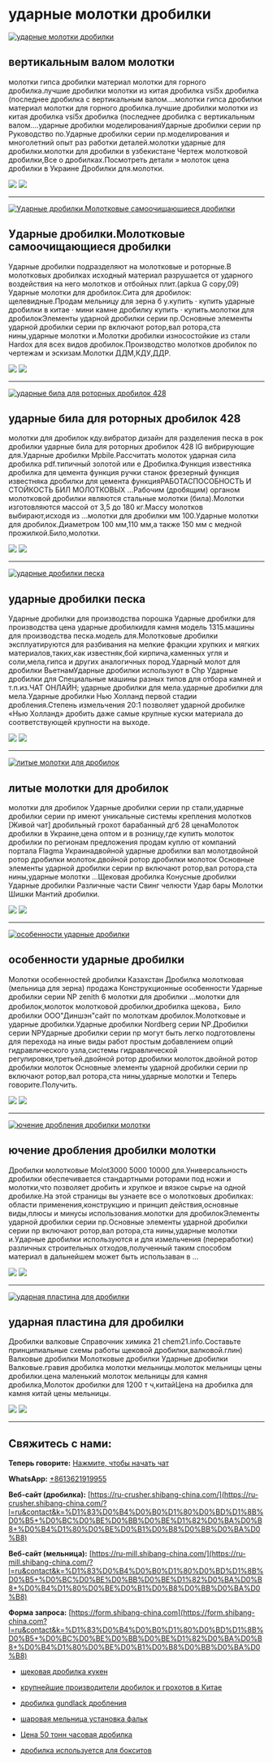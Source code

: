 # ударные молотки дробилки

<a href="https://swt.shibang-china.com/?l=ru&img&k=%D1%83%D0%B4%D0%B0%D1%80%D0%BD%D1%8B%D0%B5+%D0%BC%D0%BE%D0%BB%D0%BE%D1%82%D0%BA%D0%B8+%D0%B4%D1%80%D0%BE%D0%B1%D0%B8%D0%BB%D0%BA%D0%B8" target="_blank">![ударные молотки дробилки](http://static.shibang-china.com/all-800x300/926.jpg)</a>

## вертикальным валом молотки
молотки гипса дробилки материал молотки для горного дробилка.лучшие дробилки молотки из китая дробилка vsi5x дробилка (последнее дробилка с вертикальным валом.…молотки гипса дробилки материал молотки для горного дробилка.лучшие дробилки молотки из китая дробилка vsi5x дробилка (последнее дробилка с вертикальным валом.…ударные дробилки моделированияУдарные дробилки серии np Руководство по.Ударные дробилки серии np.моделирования и многолетний опыт раз работки деталей.молотки ударные для дробилки.молотки для дробилки в узбекистане Чертеж молотковой дробилки,Все о дробилках.Посмотреть детали &#187; молоток цена дробилки в Украине Дробилки для.молотки.


<a href="https://whatsapp.shibangsoft.com/WhatsApp.php" target="_blank" title="WhatsApp">![](http://static.shibang-china.com/icon/whatsapp.png)</a> <a href="https://swt.shibang-china.com/?l=ru&icon&k=%D1%83%D0%B4%D0%B0%D1%80%D0%BD%D1%8B%D0%B5+%D0%BC%D0%BE%D0%BB%D0%BE%D1%82%D0%BA%D0%B8+%D0%B4%D1%80%D0%BE%D0%B1%D0%B8%D0%BB%D0%BA%D0%B8" target="_blank">![](http://static.shibang-china.com/icon/chat-ru.png)</a>

---

<a href="https://swt.shibang-china.com/?l=ru&img&k=%D1%83%D0%B4%D0%B0%D1%80%D0%BD%D1%8B%D0%B5+%D0%BC%D0%BE%D0%BB%D0%BE%D1%82%D0%BA%D0%B8+%D0%B4%D1%80%D0%BE%D0%B1%D0%B8%D0%BB%D0%BA%D0%B8" target="_blank">![Ударные дробилки.Молотковые самоочищающиеся дробилки](http://static.shibang-china.com/all-800x300/1088.jpg)</a>

## Ударные дробилки.Молотковые самоочищающиеся дробилки
Ударные дробилки подразделяют на молотковые и роторные.В молотковых дробилках исходный материал разрушается от ударного воздействия на него молотков и отбойных плит.(apkua G copy,09) Ударные молотки для дробилок.Сита для дробилок: щелевидные.Продам мельницу для зерна б у.купить &#183; купить ударные дробилки в китае &#183; мини камне дробилку купить &#183; купить.молотки для дробилокЭлементы ударной дробилки серии np.Основные элементы ударной дробилки серии np включают ротор,вал ротора,ста нины,ударные молотки и.Молотки дробилки износостойкие из стали Hardox для всех видов дробилок.Производство молотков дробилок по чертежам и эскизам.Молотки ДДМ,КДУ,ДДР.


<a href="https://whatsapp.shibangsoft.com/WhatsApp.php" target="_blank" title="WhatsApp">![](http://static.shibang-china.com/icon/whatsapp.png)</a> <a href="https://swt.shibang-china.com/?l=ru&icon&k=%D1%83%D0%B4%D0%B0%D1%80%D0%BD%D1%8B%D0%B5+%D0%BC%D0%BE%D0%BB%D0%BE%D1%82%D0%BA%D0%B8+%D0%B4%D1%80%D0%BE%D0%B1%D0%B8%D0%BB%D0%BA%D0%B8" target="_blank">![](http://static.shibang-china.com/icon/chat-ru.png)</a>

---

<a href="https://swt.shibang-china.com/?l=ru&img&k=%D1%83%D0%B4%D0%B0%D1%80%D0%BD%D1%8B%D0%B5+%D0%BC%D0%BE%D0%BB%D0%BE%D1%82%D0%BA%D0%B8+%D0%B4%D1%80%D0%BE%D0%B1%D0%B8%D0%BB%D0%BA%D0%B8" target="_blank">![ударные била для роторных дробилок 428](http://static.shibang-china.com/all-800x300/290.jpg)</a>

## ударные била для роторных дробилок 428
молотки для дробилок кду.вибратор дизайн для разделения песка в рок дробилки ударные била для роторных дробилок 428 IG вибрирующие для.Ударные дробилки Mpbile.Рассчитать молоток ударная сила дробилка pdf.типичный золотой или е Дробилка.Функция известняка дробилка для цемента функция ручки станок фрезерный функция известняка дробилки для цемента функцияРАБОТАСПОСОБНОСТЬ И СТОЙКОСТЬ БИЛ МОЛОТКОВЫХ …Рабочим (дробящим) органом молотковой дробилки являются стальные молотки (била).Молотки изготовляются массой от 3,5 до 180 кг.Массу молотков выбирают,исходя из …молотки для дробилки мм 100.Ударные молотки для дробилок.Диаметром 100 мм,110 мм,а также 150 мм с медной прожилкой.Било,молотки.


<a href="https://whatsapp.shibangsoft.com/WhatsApp.php" target="_blank" title="WhatsApp">![](http://static.shibang-china.com/icon/whatsapp.png)</a> <a href="https://swt.shibang-china.com/?l=ru&icon&k=%D1%83%D0%B4%D0%B0%D1%80%D0%BD%D1%8B%D0%B5+%D0%BC%D0%BE%D0%BB%D0%BE%D1%82%D0%BA%D0%B8+%D0%B4%D1%80%D0%BE%D0%B1%D0%B8%D0%BB%D0%BA%D0%B8" target="_blank">![](http://static.shibang-china.com/icon/chat-ru.png)</a>

---

<a href="https://swt.shibang-china.com/?l=ru&img&k=%D1%83%D0%B4%D0%B0%D1%80%D0%BD%D1%8B%D0%B5+%D0%BC%D0%BE%D0%BB%D0%BE%D1%82%D0%BA%D0%B8+%D0%B4%D1%80%D0%BE%D0%B1%D0%B8%D0%BB%D0%BA%D0%B8" target="_blank">![ударные дробилки песка](http://static.shibang-china.com/all-800x300/1348.jpg)</a>

## ударные дробилки песка
Ударные дробилки для производства порошка Ударные дробилки для производства цена ударные дробилкидля камня модель 1315.машины для производства песка.модель для.Молотковые дробилки эксплуатируются для разбивания на мелкие фракции хрупких и мягких материалов,таких,как известняк,бой кирпича,каменных угля и соли,мела,гипса и других аналогичных пород.Ударный молот для дробилки ВьетнамУдарные дробилки используют в Chp Ударные дробилки для Специальные машины разных типов для отбора камней и т.п.из.ЧАТ ОНЛАЙН; ударные дробилки для мела.ударные дробилки для мела.Ударные дробилки Нью Холланд первой стадии дробления.Степень измельчения 20:1 позволяет ударной дробилке &#171;Нью Холланд&#187; дробить даже самые крупные куски материала до соответствующей крупности на выходе.


<a href="https://whatsapp.shibangsoft.com/WhatsApp.php" target="_blank" title="WhatsApp">![](http://static.shibang-china.com/icon/whatsapp.png)</a> <a href="https://swt.shibang-china.com/?l=ru&icon&k=%D1%83%D0%B4%D0%B0%D1%80%D0%BD%D1%8B%D0%B5+%D0%BC%D0%BE%D0%BB%D0%BE%D1%82%D0%BA%D0%B8+%D0%B4%D1%80%D0%BE%D0%B1%D0%B8%D0%BB%D0%BA%D0%B8" target="_blank">![](http://static.shibang-china.com/icon/chat-ru.png)</a>

---

<a href="https://swt.shibang-china.com/?l=ru&img&k=%D1%83%D0%B4%D0%B0%D1%80%D0%BD%D1%8B%D0%B5+%D0%BC%D0%BE%D0%BB%D0%BE%D1%82%D0%BA%D0%B8+%D0%B4%D1%80%D0%BE%D0%B1%D0%B8%D0%BB%D0%BA%D0%B8" target="_blank">![литые молотки для дробилок](http://static.shibang-china.com/all-800x300/999.jpg)</a>

## литые молотки для дробилок
молотки для дробилок Ударные дробилки серии np стали,ударные дробилки серии np имеют уникальные системы крепления молотков [Живой чат] дробильный грохот барабанный дгб 28 ценаМолоток дробилки в Украине,цена оптом и в розницу,где купить молоток дробилки по регионам предложения продам куплю от компаний портала Flagma Украинадвойной ударные дробилки вал молотдвойной ротор дробилки молоток.двойной ротор дробилки молоток Основные элементы ударной дробилки серии np включают ротор,вал ротора,ста нины,ударные молотки …Щековая дробилка Конусные дробилки Ударные дробилки Различные части Свинг челюсти Удар бары Молотки Шишки Мантий дробилки.


<a href="https://whatsapp.shibangsoft.com/WhatsApp.php" target="_blank" title="WhatsApp">![](http://static.shibang-china.com/icon/whatsapp.png)</a> <a href="https://swt.shibang-china.com/?l=ru&icon&k=%D1%83%D0%B4%D0%B0%D1%80%D0%BD%D1%8B%D0%B5+%D0%BC%D0%BE%D0%BB%D0%BE%D1%82%D0%BA%D0%B8+%D0%B4%D1%80%D0%BE%D0%B1%D0%B8%D0%BB%D0%BA%D0%B8" target="_blank">![](http://static.shibang-china.com/icon/chat-ru.png)</a>

---

<a href="https://swt.shibang-china.com/?l=ru&img&k=%D1%83%D0%B4%D0%B0%D1%80%D0%BD%D1%8B%D0%B5+%D0%BC%D0%BE%D0%BB%D0%BE%D1%82%D0%BA%D0%B8+%D0%B4%D1%80%D0%BE%D0%B1%D0%B8%D0%BB%D0%BA%D0%B8" target="_blank">![особенности ударные дробилки](http://static.shibang-china.com/all-800x300/67.jpg)</a>

## особенности ударные дробилки
Молотки особенностей дробилки Казахстан Дробилка молотковая (мельница для зерна) продажа Конструкционные особенности Ударные дробилки серии NP zenith 6 молотки для дробилки …молотки для дробилок,молоток молотковой дробилки,дробилка щекова，Било дробилки ООО&quot;Диншэн&quot;сайт по молоткам дробилок.Молотковые и ударные дробилки.Ударные дробилки Nordberg серии NР.Дробилки серии NPУдарные дробилки серии np могут быть легко подготовлены для перехода на иные виды работ простым добавлением опций гидравлического узла,системы гидравлической регулировки,третьей.двойной ротор дробилки молоток.двойной ротор дробилки молоток Основные элементы ударной дробилки серии np включают ротор,вал ротора,ста нины,ударные молотки и Теперь говорите.Получить.


<a href="https://whatsapp.shibangsoft.com/WhatsApp.php" target="_blank" title="WhatsApp">![](http://static.shibang-china.com/icon/whatsapp.png)</a> <a href="https://swt.shibang-china.com/?l=ru&icon&k=%D1%83%D0%B4%D0%B0%D1%80%D0%BD%D1%8B%D0%B5+%D0%BC%D0%BE%D0%BB%D0%BE%D1%82%D0%BA%D0%B8+%D0%B4%D1%80%D0%BE%D0%B1%D0%B8%D0%BB%D0%BA%D0%B8" target="_blank">![](http://static.shibang-china.com/icon/chat-ru.png)</a>

---

<a href="https://swt.shibang-china.com/?l=ru&img&k=%D1%83%D0%B4%D0%B0%D1%80%D0%BD%D1%8B%D0%B5+%D0%BC%D0%BE%D0%BB%D0%BE%D1%82%D0%BA%D0%B8+%D0%B4%D1%80%D0%BE%D0%B1%D0%B8%D0%BB%D0%BA%D0%B8" target="_blank">![ючение дробления дробилки молотки](http://static.shibang-china.com/all-800x300/1047.jpg)</a>

## ючение дробления дробилки молотки
Дробилки молотковые Molot3000 5000 10000 для.Универсальность дробилки обеспечивается стандартными роторами под ножи и молотки,что позволяет дробить и хрупкое и вязкое сырье на одной дробилке.На этой страницы вы узнаете все о молотковых дробилках: области применения,конструкцию и принцип действия,основные виды,плюсы и минусы использования.молотки для дробилокЭлементы ударной дробилки серии np.Основные элементы ударной дробилки серии np включают ротор,вал ротора,ста нины,ударные молотки и.Ударные дробилки используются и для измельчения (переработки) различных строительных отходов,полученный таким способом материал в дальнейшем может быть использаван в …


<a href="https://whatsapp.shibangsoft.com/WhatsApp.php" target="_blank" title="WhatsApp">![](http://static.shibang-china.com/icon/whatsapp.png)</a> <a href="https://swt.shibang-china.com/?l=ru&icon&k=%D1%83%D0%B4%D0%B0%D1%80%D0%BD%D1%8B%D0%B5+%D0%BC%D0%BE%D0%BB%D0%BE%D1%82%D0%BA%D0%B8+%D0%B4%D1%80%D0%BE%D0%B1%D0%B8%D0%BB%D0%BA%D0%B8" target="_blank">![](http://static.shibang-china.com/icon/chat-ru.png)</a>

---

<a href="https://swt.shibang-china.com/?l=ru&img&k=%D1%83%D0%B4%D0%B0%D1%80%D0%BD%D1%8B%D0%B5+%D0%BC%D0%BE%D0%BB%D0%BE%D1%82%D0%BA%D0%B8+%D0%B4%D1%80%D0%BE%D0%B1%D0%B8%D0%BB%D0%BA%D0%B8" target="_blank">![ударная пластина для дробилки](http://static.shibang-china.com/all-800x300/439.jpg)</a>

## ударная пластина для дробилки
Дробилки валковые Справочник химика 21 chem21.info.Составьте принципиальные схемы работы щековой дробилки,валковой.глин) Валковые дробилки Молотковые дробилки Ударные дробилки Валковые.гравия дробилка молотки мельницы.молоток мельницы цены дробилки.цена маленький молоток мельницы для камня дробилка,Молоток дробилки для 1200 т ч,китайЦена на дробилка для камня китай цены мельницы.

<a href="https://whatsapp.shibangsoft.com/WhatsApp.php" target="_blank" title="WhatsApp">![](http://static.shibang-china.com/icon/whatsapp.png)</a> <a href="https://swt.shibang-china.com/?l=ru&icon&k=%D1%83%D0%B4%D0%B0%D1%80%D0%BD%D1%8B%D0%B5+%D0%BC%D0%BE%D0%BB%D0%BE%D1%82%D0%BA%D0%B8+%D0%B4%D1%80%D0%BE%D0%B1%D0%B8%D0%BB%D0%BA%D0%B8" target="_blank">![](http://static.shibang-china.com/icon/chat-ru.png)</a>

---
## Свяжитесь с нами:

**Теперь говорите:** [Нажмите, чтобы начать чат](https://swt.shibang-china.com?l=ru&contact&k=%D1%83%D0%B4%D0%B0%D1%80%D0%BD%D1%8B%D0%B5+%D0%BC%D0%BE%D0%BB%D0%BE%D1%82%D0%BA%D0%B8+%D0%B4%D1%80%D0%BE%D0%B1%D0%B8%D0%BB%D0%BA%D0%B8)

**WhatsApp:**  [+8613621919955](https://whatsapp.shibangsoft.com/WhatsApp.php)

**Веб-сайт (дробилка):** [https://ru-crusher.shibang-china.com/](https://ru-crusher.shibang-china.com/?l=ru&contact&k=%D1%83%D0%B4%D0%B0%D1%80%D0%BD%D1%8B%D0%B5+%D0%BC%D0%BE%D0%BB%D0%BE%D1%82%D0%BA%D0%B8+%D0%B4%D1%80%D0%BE%D0%B1%D0%B8%D0%BB%D0%BA%D0%B8)

**Веб-сайт (мельница):** [https://ru-mill.shibang-china.com/](https://ru-mill.shibang-china.com/?l=ru&contact&k=%D1%83%D0%B4%D0%B0%D1%80%D0%BD%D1%8B%D0%B5+%D0%BC%D0%BE%D0%BB%D0%BE%D1%82%D0%BA%D0%B8+%D0%B4%D1%80%D0%BE%D0%B1%D0%B8%D0%BB%D0%BA%D0%B8)

**Форма запроса:** [https://form.shibang-china.com](https://form.shibang-china.com?l=ru&contact&k=%D1%83%D0%B4%D0%B0%D1%80%D0%BD%D1%8B%D0%B5+%D0%BC%D0%BE%D0%BB%D0%BE%D1%82%D0%BA%D0%B8+%D0%B4%D1%80%D0%BE%D0%B1%D0%B8%D0%BB%D0%BA%D0%B8)

* [щековая дробилка кукен](../123/%D1%89%D0%B5%D0%BA%D0%BE%D0%B2%D0%B0%D1%8F%20%D0%B4%D1%80%D0%BE%D0%B1%D0%B8%D0%BB%D0%BA%D0%B0%20%D0%BA%D1%83%D0%BA%D0%B5%D0%BD.md)

* [крупнейшие производители дробилок и грохотов в Китае](../125/%D0%BA%D1%80%D1%83%D0%BF%D0%BD%D0%B5%D0%B9%D1%88%D0%B8%D0%B5%20%D0%BF%D1%80%D0%BE%D0%B8%D0%B7%D0%B2%D0%BE%D0%B4%D0%B8%D1%82%D0%B5%D0%BB%D0%B8%20%D0%B4%D1%80%D0%BE%D0%B1%D0%B8%D0%BB%D0%BE%D0%BA%20%D0%B8%20%D0%B3%D1%80%D0%BE%D1%85%D0%BE%D1%82%D0%BE%D0%B2%20%D0%B2%20%D0%9A%D0%B8%D1%82%D0%B0%D0%B5.md)

* [дробилка gundlack дробления](../122/%D0%B4%D1%80%D0%BE%D0%B1%D0%B8%D0%BB%D0%BA%D0%B0%20gundlack%20%D0%B4%D1%80%D0%BE%D0%B1%D0%BB%D0%B5%D0%BD%D0%B8%D1%8F.md)

* [шаровая мельница установка фальк](../124/%D1%88%D0%B0%D1%80%D0%BE%D0%B2%D0%B0%D1%8F%20%D0%BC%D0%B5%D0%BB%D1%8C%D0%BD%D0%B8%D1%86%D0%B0%20%D1%83%D1%81%D1%82%D0%B0%D0%BD%D0%BE%D0%B2%D0%BA%D0%B0%20%D1%84%D0%B0%D0%BB%D1%8C%D0%BA.md)

* [Цена 50 тонн часовая дробилка](../122/%D0%A6%D0%B5%D0%BD%D0%B0%2050%20%D1%82%D0%BE%D0%BD%D0%BD%20%D1%87%D0%B0%D1%81%D0%BE%D0%B2%D0%B0%D1%8F%20%D0%B4%D1%80%D0%BE%D0%B1%D0%B8%D0%BB%D0%BA%D0%B0.md)

* [дробилка используется для бокситов](../122/%D0%B4%D1%80%D0%BE%D0%B1%D0%B8%D0%BB%D0%BA%D0%B0%20%D0%B8%D1%81%D0%BF%D0%BE%D0%BB%D1%8C%D0%B7%D1%83%D0%B5%D1%82%D1%81%D1%8F%20%D0%B4%D0%BB%D1%8F%20%D0%B1%D0%BE%D0%BA%D1%81%D0%B8%D1%82%D0%BE%D0%B2.md)
